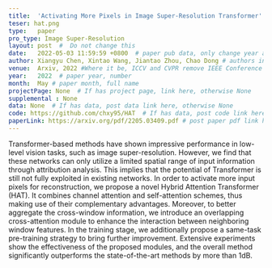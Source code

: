 ```yaml
---
title:  'Activating More Pixels in Image Super-Resolution Transformer'  #  Paper title, covered by ''
teser: hat.png
type:   paper
pro_type: Image Super-Resolution
layout: post  #  Do not change this
date:   2022-05-03 11:59:59 +0800  # paper pub data, only change year and month according to this format
author: Xiangyu Chen, Xintao Wang, Jiantao Zhou, Chao Dong # authors information
venue:  Arxiv, 2022 #Where it be, ICCV and CVPR remove IEEE Conference on,
year:   2022  # paper year, number
month:  May # paper month, full name
projectPage: None  # If has project page, link here, otherwise None
supplemental : None
data: None  # If has data, post data link here, otherwise None
code: https://github.com/chxy95/HAT  # If has data, post code link here, otherwise None
paperLink: https://arxiv.org/pdf/2205.03409.pdf # post paper pdf link here
---
```


Transformer-based methods have shown impressive performance in low-level vision tasks, such as image super-resolution. However, we find that these networks can only utilize a limited spatial range of input information through attribution analysis. This implies that the potential of Transformer is still not fully exploited in existing networks. In order to activate more input pixels for reconstruction, we propose a novel Hybrid Attention Transformer (HAT). It combines channel attention and self-attention schemes, thus making use of their complementary advantages. Moreover, to better aggregate the cross-window information, we introduce an overlapping cross-attention module to enhance the interaction between neighboring window features. In the training stage, we additionally propose a same-task pre-training strategy to bring further improvement. Extensive experiments show the effectiveness of the proposed modules, and the overall method significantly outperforms the state-of-the-art methods by more than 1dB.

